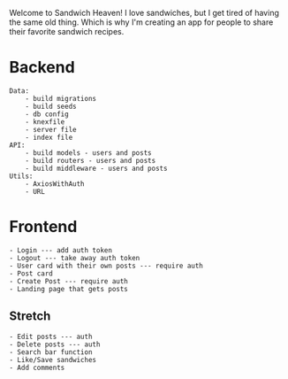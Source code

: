 Welcome to Sandwich Heaven! I love sandwiches, but I get tired of having the same old thing. Which is why I'm creating an app for people to share their favorite sandwich recipes.

# Backend

    Data:
        - build migrations
        - build seeds
        - db config
        - knexfile
        - server file
        - index file
    API:
        - build models - users and posts
        - build routers - users and posts
        - build middleware - users and posts
    Utils:
        - AxiosWithAuth
        - URL

# Frontend

    - Login --- add auth token
    - Logout --- take away auth token
    - User card with their own posts --- require auth
    - Post card
    - Create Post --- require auth
    - Landing page that gets posts

## Stretch
    - Edit posts --- auth
    - Delete posts --- auth
    - Search bar function
    - Like/Save sandwiches
    - Add comments